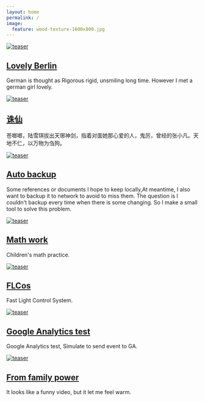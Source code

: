 ```yaml
---
layout: home
permalink: /
image:
  feature: wood-texture-1600x800.jpg
---
```


<div class="tiles">

<div class="tile">
  <a href= "/travel/Berlin"><img src="https://lhf552004.github.io/images/Berlin.jpg" alt="teaser" itemprop="image"/><h2 class="post-title">Lovely Berlin</h2></a>
  <p class="post-excerpt">German is thought as Rigorous rigid, unsmiling long time. However I met a german girl lovely.</p>
</div><!-- /.tile -->

<div class="tile">
   <a href= "/articles/Qingyunzhi"><img src="https://lhf552004.github.io/images/qingyunzhi.jpg" alt="teaser" itemprop="image"/><h2 class="post-title" >诛仙</h2></a>

  <p class="post-excerpt">苍啷啷，陆雪琪拔出天琊神剑，指着对面她那心爱的人，鬼厉，曾经的张小凡。天地不仁，以万物为刍狗。</p>
</div><!-- /.tile -->

<div class="tile">
  <a href= "/software/AutoBackup"><img src="https://lhf552004.github.io/images/backup.jpg" alt="teaser" itemprop="image"/><h2 class="post-title">Auto backup</h2></a>
  <p class="post-excerpt">Some references or documents I hope to keep locally,At meantime, I also want to backup it to network to avoid to miss them.
  The question is I couldn't backup every time when there is some changing. So I make a small tool to solve this problem.</p>
</div><!-- /.tile -->

<div class="tile">
  <a href= "/mathwork/"><img src="https://lhf552004.github.io/images/Math.jpg" alt="teaser" itemprop="image"/><h2 class="post-title">Math work</h2></a>
  <p class="post-excerpt">Children's math practice.</p>
</div><!-- /.tile -->

<div class="tile">
  <a href= "/flcos2/"><img src="https://lhf552004.github.io/images/FLCos.jpg" alt="teaser" itemprop="image"/><h2 class="post-title">FLCos</h2></a>
  <p class="post-excerpt">Fast Light Control System.</p>
</div><!-- /.tile -->

<div class="tile">
  <a href= "/GoogleAnalyticsTest/"><img src="https://lhf552004.github.io/images/googleanalytics.png" alt="teaser" itemprop="image"/><h2 class="post-title">Google Analytics test</h2></a>
  <p class="post-excerpt">Google Analytics test, Simulate to send event to GA.</p>
</div><!-- /.tile -->

<div class="tile">
  <a href= "/children/Familypower"><img src="https://lhf552004.github.io/images/family.jpg" alt="teaser" itemprop="image"/><h2 class="post-title">From family power</h2></a>
  <p class="post-excerpt">It looks like a funny video, but it let me feel warm.</p>
</div><!-- /.tile -->

</div><!-- /.tiles -->
